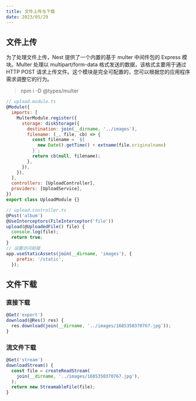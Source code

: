 ```yaml
---
title: 文件上传与下载
date: 2023/05/29
---
```


## 文件上传

为了处理文件上传，Nest 提供了一个内置的基于 multer 中间件包的 Express 模块。Multer 处理以 multipart/form-data 格式发送的数据，该格式主要用于通过 HTTP POST 请求上传文件。这个模块是完全可配置的，您可以根据您的应用程序需求调整它的行为。

> npm i -D @types/multer

```js
// upload.module.ts
@Module({
  imports: [
    MulterModule.register({
      storage: diskStorage({
        destination: join(__dirname, '../images'),
        filename: (_, file, cb) => {
          const filename = `${
            new Date().getTime() + extname(file.originalname)
          }`;
          return cb(null, filename);
        },
      }),
    }),
  ],
  controllers: [UploadController],
  providers: [UploadService],
})
export class UploadModule {}

// upload.controller.ts
@Post('album')
@UseInterceptors(FileInterceptor('file'))
upload(@UploadedFile() file) {
  console.log(file);
  return true;
}
// 设置访问前缀
app.useStaticAssets(join(__dirname, 'images'), {
    prefix: '/static',
  });
```

## 文件下载

### 直接下载

```js
@Get('export')
download(@Res() res) {
  res.download(join(__dirname, '../images/1685350370767.jpg'));
}
```

### 流文件下载

```js
@Get('stream')
downloadStream() {
  const file = createReadStream(
    join(__dirname, '../images/1685350370767.jpg'),
  );
  return new StreamableFile(file);
}
```